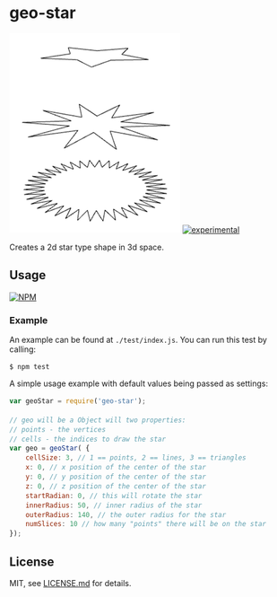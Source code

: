 # geo-star

![render](./render.png)
[![experimental](http://badges.github.io/stability-badges/dist/experimental.svg)](http://github.com/badges/stability-badges)

Creates a 2d star type shape in 3d space.

## Usage

[![NPM](https://nodei.co/npm/geo-star.png)](https://www.npmjs.com/package/geo-star)

### Example

An example can be found at `./test/index.js`. You can run this test by calling:
```
$ npm test
```

A simple usage example with default values being passed as settings:
```javascript
var geoStar = require('geo-star');

// geo will be a Object will two properties:
// points - the vertices
// cells - the indices to draw the star
var geo = geoStar( {
    cellSize: 3, // 1 == points, 2 == lines, 3 == triangles
    x: 0, // x position of the center of the star
    y: 0, // y position of the center of the star
    z: 0, // z position of the center of the star
    startRadian: 0, // this will rotate the star
    innerRadius: 50, // inner radius of the star
    outerRadius: 140, // the outer radius for the star
    numSlices: 10 // how many "points" there will be on the star
});
```

## License

MIT, see [LICENSE.md](http://github.com/mikkoh/geo-star/blob/master/LICENSE.md) for details.
